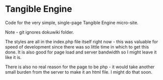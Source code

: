 # Tangible Engine

Code for the very simple, single-page Tangible Engine micro-site.

Note - git ignores dokuwiki folder.

The styles are all in the index.php file itself right now - this was valuable for speed of development since there was so little time in which to get this done. It is also good for page load and server bandwidth so I might leave it like it is.

There is also no real reason for the page to be php - it would take another small burden from the server to make it an html file. I might do that soon.

